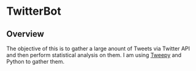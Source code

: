 # TwitterBot
## Overview
The objective of this is to gather a large anount of Tweets via Twitter API and then perform statistical analysis on them. I am using [Tweepy](https://github.com/tweepy/tweepy) and Python to gather them.
